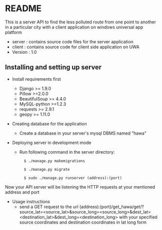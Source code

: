 # README #

This is a server API to find the less polluted route from one point to another in a particular city with a client application on windows universal app platform


* server : contains source code files for the server application
* client : contains source code for client side application on UWA
* Version : 1.0

## Installing and setting up server ##

* Install requirements first
    - Django >= 1.9.0
    - Pillow >=2.0.0
    - BeautifulSoup >= 4.4.0
    - MySQL-python >=1.2.3
    - requests >= 2.9.1
    - geopy >= 1.11.0

* Creating database for the application
    - Create a database in your server's mysql DBMS named "hawa"

* Deploying server in development mode
    - Run following command in the server directory:

        

            $ ./manage.py makemigrations  

            $ ./manage.py migrate

            $ sudo ./manage.py runserver (address):(port)  



Now your API server will be listening the HTTP requests at your mentioned address and port

* Usage instructions
  - send a GET request to the url (address):(port)/get_hawa/get/?source_lat=<source_lat>&source_long=<source_long>&dest_lat=<destination_lat>&dest_long=<destination_long>
with your specified source coordinates and destination coordinates in lat long form
